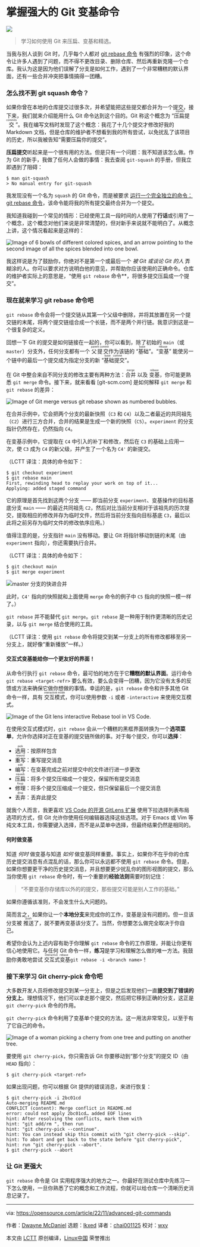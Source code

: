 [#]: subject: "Learn Git: 3 commands to level up your skill"
[#]: via: "https://opensource.com/article/22/11/advanced-git-commands"
[#]: author: "Dwayne McDaniel https://opensource.com/users/dwaynemcdaniel"
[#]: collector: "lkxed"
[#]: translator: "chai001125"
[#]: reviewer: "wxy"
[#]: publisher: " "
[#]: url: " "

掌握强大的 Git 变基命令
======

![][0]

> 学习如何使用 Git 来压扁、变基和精选。

当我与别人谈到 Git 时，几乎每个人都对 [git rebase 命令][1] 有强烈的印象，这个命令让许多人遇到了问题，而不得不更改目录、删除仓库、然后再重新克隆一个仓库。我认为这是因为他们误解了分支是如何工作，遇到了一个非常糟糕的默认界面，还有一些合并冲突把事情搞得一团糟。

### 怎么找不到 git squash 命令？

如果你曾在本地的仓库提交过很多次，并希望能把这些提交都合并为一个提交，接下来，我们就来介绍能用什么 Git 命令达到这个目的。Git 称这个概念为 “<ruby>压扁提交<rt> squash commits </rt></ruby>”。我在编写文档时发现了这个概念：我花了十几个提交才修改好我的 Markdown 文档，但是仓库的维护者不想看到我的所有尝试，以免扰乱了该项目的历史，所以我被告知“需要压扁你的提交”。

**压扁提交**听起来是一个很有用的方法。但是只有一个问题：我不知道该怎么做。作为 Git 的新手，我做了任何人会做的事情：我去查阅 `git-squash` 的手册，但我立即遇到了阻碍：

```
$ man git-squash
> No manual entry for git-squash
```

我发现没有一个名为 `squash` 的 Git 命令，而是被要求 [运行一个完全独立的命令：git rebase 命令][2]，该命令能将我的所有提交最终合并为一个提交。

我知道我碰到一个常见的情形：已经使用工具一段时间的人使用了**行话**或引用了一个概念，这个概念对他们来说是非常清楚的，但对新手来说就不能明白了。从概念上讲，这个情况看起来是这样的：

![Image of 6 bowls of different colored spices, and an arrow pointing to the second image of all the spices blended into one bowl.][3]

我这样说是为了鼓励你，你绝对不是第一个或最后一个 _被 Git 或谈论 Git 的人_ 弄糊涂的人。你可以要求对方说明白他的意见，并帮助你应该使用的正确命令。仓库的维护者实际上的意思是，“使用 `git rebase` 命令**，将很多提交压扁成一个提交”。

### 现在就来学习 git rebase 命令吧

`git rebase` 命令会将一个提交链从其第一个父级中删除，并将其放置在另一个提交链的末尾，将两个提交链组合成一个长链，而不是两个并行链。我意识到这是一个很复杂的定义。

回想一下 Git 的提交是如何链接在一起的，你可以看到，除了初始的 `main`（或 `master`）分支外，任何分支都有一个 <ruby>父提交<rt> parent commit </rt></ruby> 作为该链的 “<ruby>基础<rt> base </rt></ruby>”。“<ruby>变基<rt> rebase </rt></ruby>” 能使另一个链中的最后一个提交成为指定分支的新 “<ruby>基础提交<rt> base commit </rt></ruby>”。

在 Git 中整合来自不同分支的修改主要有两种方法：<ruby>合并<rt>merge</rt></ruby> 以及 <ruby>变基<rt>rebase</rt></ruby>，你可能更熟悉 `git merge` 命令。接下来，就来看看 [git-scm.com] 是如何解释 `git merge` 和 `git rebase` 的差异：

![Image of Git merge versus git rebase shown as numbered bubbles.][5]

在合并示例中，它会把两个分支的最新快照（`C3` 和 `C4`）以及二者最近的共同祖先（`C2`）进行三方合并，合并的结果是生成一个新的快照（`C5`）。`experiment` 的分支指针仍然存在，仍然指向 `C4`。

在变基示例中，它提取在 `C4` 中引入的补丁和修改，然后在 `C3` 的基础上应用一次，使 `C3` 成为 `C4` 的新父级，并产生了一个名为 `C4'` 的新提交。

（LCTT 译注：具体的命令如下：

```
$ git checkout experiment
$ git rebase main
First, rewinding head to replay your work on top of it...
Applying: added staged command
```

它的原理是首先找到这两个分支 —— 即当前分支 `experiment`、变基操作的目标基底分支 `main` —— 的最近共同祖先 `C2`，然后对比当前分支相对于该祖先的历次提交，提取相应的修改并存为临时文件，然后将当前分支指向目标基底 `C3`，最后以此将之前另存为临时文件的修改依序应用。）

值得注意的是，分支指针 `main` 没有移动。要让 Git 将指针移动到链的末尾（由`experiment` 指向），你还需要执行合并。

（LCTT 译注：具体的命令如下：

```
$ git checkout main
$ git merge experiment
```

![master 分支的快进合并](https://www.progit.cn/images/basic-rebase-4.png)

此时，`C4'` 指向的快照就和上面使用 `merge` 命令的例子中 `C5` 指向的快照一模一样了。）

`git rebase` 并不能替代 `git merge`。`git rebase` 是一种用于制作更清晰的历史记录，以与 `git merge` 结合使用的工具。

（LCTT 译注：使用 `git rebase` 命令将提交到某一分支上的所有修改都移至另一分支上，就好像“重新播放”一样。）

#### 交互式变基能给你一个更友好的界面！

从命令行执行 `git rebase` 命令，最可怕的地方在于它**糟糕的默认界面**。运行命令 `git rebase <target-refr>` 要么有效，要么会变得一团糟，因为它没有太多的反馈或方法来确保它做你想做的事情。幸运的是，`git rebase` 命令和许多其他 Git 命令一样，具有 <ruby>交互模式<rt> interactive mode </rt></ruby>，你可以使用参数 `-i` 或者 `-interactive` 来使用交互模式。

![Image of the Git lens interactive Rebase tool in VS Code.][6]

在使用交互式模式时，`git rebase` 会从一个糟糕的黑框界面转换为一个**选项菜单**，允许你选择对正在变基的提交链所做的事。对于每个提交，你可以**选择**：

- <ruby>选用<rt>pick</rt></ruby>：按原样包含
- <ruby>重写<rt>reword</rt></ruby>：重写提交消息
- <ruby>编写<rt>edit</rt></ruby>：在变基完成之前对提交中的文件进行进一步更改
- <ruby>压扁<rt>squash</rt></ruby>：将多个提交压缩成一个提交，保留所有提交消息
- <ruby>修理<rt>fixup</rt></ruby>：将多个提交压缩成一个提交，但只保留最后一个提交消息
- <ruby>丢弃<rt>drop</rt></ruby>：丢弃此提交

就我个人而言，我更喜欢 [VS Code 的开源 GitLens 扩展][7] 使用下拉选择列表布局选项的方式，但 Git 允许你使用任何编辑器选择这些选项。对于 Emacs 或 Vim 等纯文本工具，你需要键入选择，而不是从菜单中选择，但最终结果仍然是相同的。

#### 何时做变基

知道 _何时_ 做变基与知道 _如何_ 做变基同样重要。事实上，如果你不在乎你的仓库历史提交消息有点混乱的话，那么你可以永远都不使用 `git rebase` 命令。但是，如果你想要更干净的历史提交消息，并且想要更少扰乱你的图形视图的提交，那么当你使用 `git rebase` 命令时，有一个重要的**经验法则**需要时刻记住：

> “不要变基你存储库以外的的提交，那些提交可能是别人工作的基础。”

如果你遵循该准则，不会发生什么大问题的。

简而言之，如果你让一个**本地分支**来完成你的工作，变基是没有问题的。但一旦该分支被 <ruby>推送 <rt> push </rt></ruby> 了，就不要再变基该分支了。当然，你想要怎么做完全取决于你自己。

希望你会认为上述内容有助于你理解 `git rebase` 命令的工作原理，并能让你更有信心地使用它。与任何 Git 命令一样，**练习**是学习和理解怎么做的唯一方法。我鼓励你勇敢地尝试 <ruby>交互式变基<rt> interactive rebase </rt></ruby> `git rebase -i <branch name>`！

### 接下来学习 Git cherry-pick 命令吧

大多数开发人员将修改提交到某一分支上，但是之后发现他们一直**提交到了错误的分支上**。理想情况下，他们可以拿走那个提交，然后把它移到正确的分支，这正是 `git cherry-pick` 命令的作用。

`git cherry-pick` 命令利用了变基单个提交的方法。这一用法非常常见，以至于有了它自己的命令。

![Image of a woman picking a cherry from one tree and putting on another tree.][8]

要使用 `git cherry-pick`，你只需告诉 Git 你要移动到“那个分支”的提交 ID（由 `HEAD` 指向）：

```
$ git cherry-pick <target-ref>
```

如果出现问题，你可以根据 Git 提供的错误消息，来进行恢复：

```
$ git cherry-pick -i 2bc01cd
Auto-merging README.md
CONFLICT (content): Merge conflict in README.md
error: could not apply 2bc01cd… added EOF lines
hint: After resolving the conflicts, mark them with
hint: "git add/rm ", then run
hint: "git cherry-pick --continue".
hint: You can instead skip this commit with "git cherry-pick --skip".
hint: To abort and get back to the state before "git cherry-pick",
hint: run "git cherry-pick --abort".
$ git cherry-pick --abort
```

### 让 Git 更强大

`git rebase` 命令是 Git 实用程序强大的地方之一。你最好在测试仓库中先练习一下怎么使用，一旦你熟悉了它的概念和工作流程，你就可以给仓库一个清晰历史消息记录了。

--------------------------------------------------------------------------------

via: https://opensource.com/article/22/11/advanced-git-commands

作者：[Dwayne McDaniel][a]
选题：[lkxed][b]
译者：[chai001125](https://github.com/chai001125)
校对：[wxy](https://github.com/wxy)

本文由 [LCTT](https://github.com/LCTT/TranslateProject) 原创编译，[Linux中国](https://linux.cn/) 荣誉推出

[a]: https://opensource.com/users/dwaynemcdaniel
[b]: https://github.com/lkxed
[1]: https://opensource.com/article/20/4/git-rebase-i
[2]: https://opensource.com/article/22/4/manage-git-commits-rebase-i-command
[3]: https://opensource.com/sites/default/files/2022-11/gitbeyond2.spices.png
[4]: http://git-scm.com
[5]: https://opensource.com/sites/default/files/2022-11/gitbeyond2.gitmerger.png
[6]: https://opensource.com/sites/default/files/2022-11/gitbeyond2.GitLens%20Interactive%20Rebase%20tool%20in%20VS%20Code.png
[7]: https://marketplace.visualstudio.com/items?itemName=eamodio.gitlens
[8]: https://opensource.com/sites/default/files/2022-11/gitbeyond2.cherrypicking.png
[0]: https://img.linux.net.cn/data/attachment/album/202212/07/133637yq2526zsp7f1t7a2.jpg